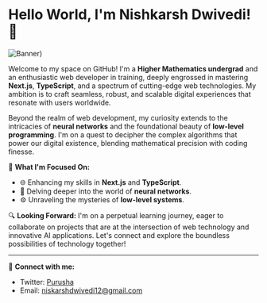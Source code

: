 # Hello World, I'm Nishkarsh Dwivedi! 🌟

![Banner](https://user-images.githubusercontent.com/74038190/212284094-e50ceae2-de86-4dd6-9f9c-a3ebcb3ede9e.gif))

Welcome to my space on GitHub! I'm a **Higher Mathematics undergrad** and an enthusiastic web developer in training, deeply engrossed in mastering **Next.js**, **TypeScript**, and a spectrum of cutting-edge web technologies. My ambition is to craft seamless, robust, and scalable digital experiences that resonate with users worldwide.

Beyond the realm of web development, my curiosity extends to the intricacies of **neural networks** and the foundational beauty of **low-level programming**. I'm on a quest to decipher the complex algorithms that power our digital existence, blending mathematical precision with coding finesse.

🚀 **What I'm Focused On:**
- 🌐 Enhancing my skills in **Next.js** and **TypeScript**.
- 🧠 Delving deeper into the world of **neural networks**.
- ⚙️ Unraveling the mysteries of **low-level systems**.

🔍 **Looking Forward:**
I'm on a perpetual learning journey, eager to collaborate on projects that are at the intersection of web technology and innovative AI applications. Let's connect and explore the boundless possibilities of technology together!

---

💼 **Connect with me:**
- Twitter: [Purusha](https://twitter.com/purusa0x6c)
- Email: niskarshdwivedi12@gmail.com


